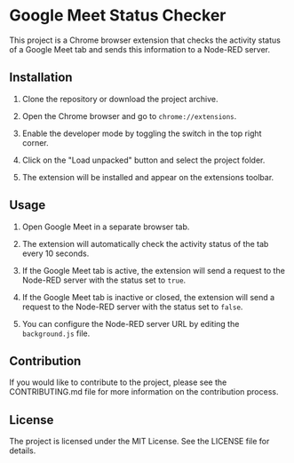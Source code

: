 # Google Meet Status Checker

This project is a Chrome browser extension that checks the activity status of a Google Meet tab and sends this information to a Node-RED server.

## Installation

1. Clone the repository or download the project archive.

2. Open the Chrome browser and go to `chrome://extensions`.

3. Enable the developer mode by toggling the switch in the top right corner.

4. Click on the "Load unpacked" button and select the project folder.

5. The extension will be installed and appear on the extensions toolbar.

## Usage

1. Open Google Meet in a separate browser tab.

2. The extension will automatically check the activity status of the tab every 10 seconds.

3. If the Google Meet tab is active, the extension will send a request to the Node-RED server with the status set to `true`.

4. If the Google Meet tab is inactive or closed, the extension will send a request to the Node-RED server with the status set to `false`.

5. You can configure the Node-RED server URL by editing the `background.js` file.

## Contribution

If you would like to contribute to the project, please see the CONTRIBUTING.md file for more information on the contribution process.

## License

The project is licensed under the MIT License. See the LICENSE file for details.
